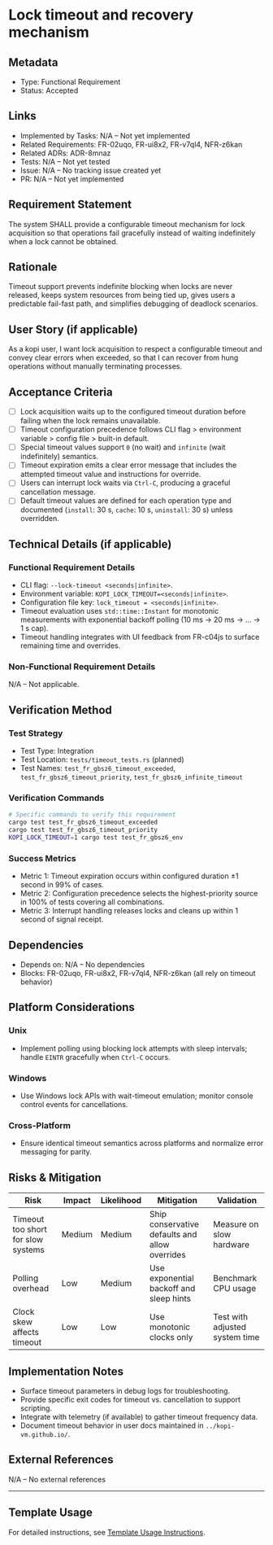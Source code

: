 # Lock timeout and recovery mechanism

## Metadata

- Type: Functional Requirement
- Status: Accepted
  <!-- Proposed: Under discussion | Accepted: Approved for implementation | Implemented: Code complete | Verified: Tests passing | Deprecated: No longer applicable -->

## Links

- Implemented by Tasks: N/A – Not yet implemented
- Related Requirements: FR-02uqo, FR-ui8x2, FR-v7ql4, NFR-z6kan
- Related ADRs: ADR-8mnaz
- Tests: N/A – Not yet tested
- Issue: N/A – No tracking issue created yet
- PR: N/A – Not yet implemented

## Requirement Statement

The system SHALL provide a configurable timeout mechanism for lock acquisition so that operations fail gracefully instead of waiting indefinitely when a lock cannot be obtained.

## Rationale

Timeout support prevents indefinite blocking when locks are never released, keeps system resources from being tied up, gives users a predictable fail-fast path, and simplifies debugging of deadlock scenarios.

## User Story (if applicable)

As a kopi user, I want lock acquisition to respect a configurable timeout and convey clear errors when exceeded, so that I can recover from hung operations without manually terminating processes.

## Acceptance Criteria

- [ ] Lock acquisition waits up to the configured timeout duration before failing when the lock remains unavailable.
- [ ] Timeout configuration precedence follows CLI flag > environment variable > config file > built-in default.
- [ ] Special timeout values support `0` (no wait) and `infinite` (wait indefinitely) semantics.
- [ ] Timeout expiration emits a clear error message that includes the attempted timeout value and instructions for override.
- [ ] Users can interrupt lock waits via `Ctrl-C`, producing a graceful cancellation message.
- [ ] Default timeout values are defined for each operation type and documented (`install`: 30 s, `cache`: 10 s, `uninstall`: 30 s) unless overridden.

## Technical Details (if applicable)

### Functional Requirement Details

- CLI flag: `--lock-timeout <seconds|infinite>`.
- Environment variable: `KOPI_LOCK_TIMEOUT=<seconds|infinite>`.
- Configuration file key: `lock_timeout = <seconds|infinite>`.
- Timeout evaluation uses `std::time::Instant` for monotonic measurements with exponential backoff polling (10 ms → 20 ms → ... → 1 s cap).
- Timeout handling integrates with UI feedback from FR-c04js to surface remaining time and overrides.

### Non-Functional Requirement Details

N/A – Not applicable.

## Verification Method

### Test Strategy

- Test Type: Integration
- Test Location: `tests/timeout_tests.rs` (planned)
- Test Names: `test_fr_gbsz6_timeout_exceeded`, `test_fr_gbsz6_timeout_priority`, `test_fr_gbsz6_infinite_timeout`

### Verification Commands

```bash
# Specific commands to verify this requirement
cargo test test_fr_gbsz6_timeout_exceeded
cargo test test_fr_gbsz6_timeout_priority
KOPI_LOCK_TIMEOUT=1 cargo test test_fr_gbsz6_env
```

### Success Metrics

- Metric 1: Timeout expiration occurs within configured duration ±1 second in 99% of cases.
- Metric 2: Configuration precedence selects the highest-priority source in 100% of tests covering all combinations.
- Metric 3: Interrupt handling releases locks and cleans up within 1 second of signal receipt.

## Dependencies

- Depends on: N/A – No dependencies
- Blocks: FR-02uqo, FR-ui8x2, FR-v7ql4, NFR-z6kan (all rely on timeout behavior)

## Platform Considerations

### Unix

- Implement polling using blocking lock attempts with sleep intervals; handle `EINTR` gracefully when `Ctrl-C` occurs.

### Windows

- Use Windows lock APIs with wait-timeout emulation; monitor console control events for cancellations.

### Cross-Platform

- Ensure identical timeout semantics across platforms and normalize error messaging for parity.

## Risks & Mitigation

| Risk                               | Impact | Likelihood | Mitigation                                     | Validation                     |
| ---------------------------------- | ------ | ---------- | ---------------------------------------------- | ------------------------------ |
| Timeout too short for slow systems | Medium | Medium     | Ship conservative defaults and allow overrides | Measure on slow hardware       |
| Polling overhead                   | Low    | Medium     | Use exponential backoff and sleep hints        | Benchmark CPU usage            |
| Clock skew affects timeout         | Low    | Low        | Use monotonic clocks only                      | Test with adjusted system time |

## Implementation Notes

- Surface timeout parameters in debug logs for troubleshooting.
- Provide specific exit codes for timeout vs. cancellation to support scripting.
- Integrate with telemetry (if available) to gather timeout frequency data.
- Document timeout behavior in user docs maintained in `../kopi-vm.github.io/`.

## External References

N/A – No external references

---

## Template Usage

For detailed instructions, see [Template Usage Instructions](../templates/README.md#individual-requirement-template-requirementsmd).
